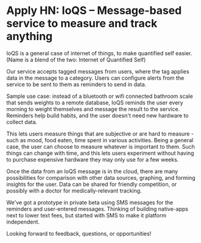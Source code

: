 # Apply HN: IoQS – Message-based service to measure and track anything

IoQS is a general case of internet of things, to make quantified self easier. (Name is a blend of the two: Internet of Quantified Self)<p>Our service accepts tagged messages from users, where the tag applies data in the message to a category. Users can configure alerts from the service to be sent to them as reminders to send in data.<p>Sample use case: instead of a bluetooth or wifi connected bathroom scale that sends weights to a remote database, IoQS reminds the user every morning to weight themselves and message the result to the service. Reminders help build habits, and the user doesn&#x27;t need new hardware to collect data.<p>This lets users measure things that are subjective or are hard to measure - such as mood, food eaten, time spent in various activities. Being a general case, the user can choose to measure whatever is important to them. Such things can change with time, and this lets users experiment without having to purchase expensive hardware they may only use for a few weeks.<p>Once the data from an IoQS message is in the cloud, there are many possibilities for comparison with other data sources, graphing, and forming insights for the user. Data can be shared for friendly competition, or possibly with a doctor for medically-relevant tracking.<p>We&#x27;ve got a prototype in private beta using SMS messages for the reminders and user-entered messages. Thinking of building native-apps next to lower text fees, but started with SMS to make it platform independent.<p>Looking forward to feedback, questions, or opportunities!
